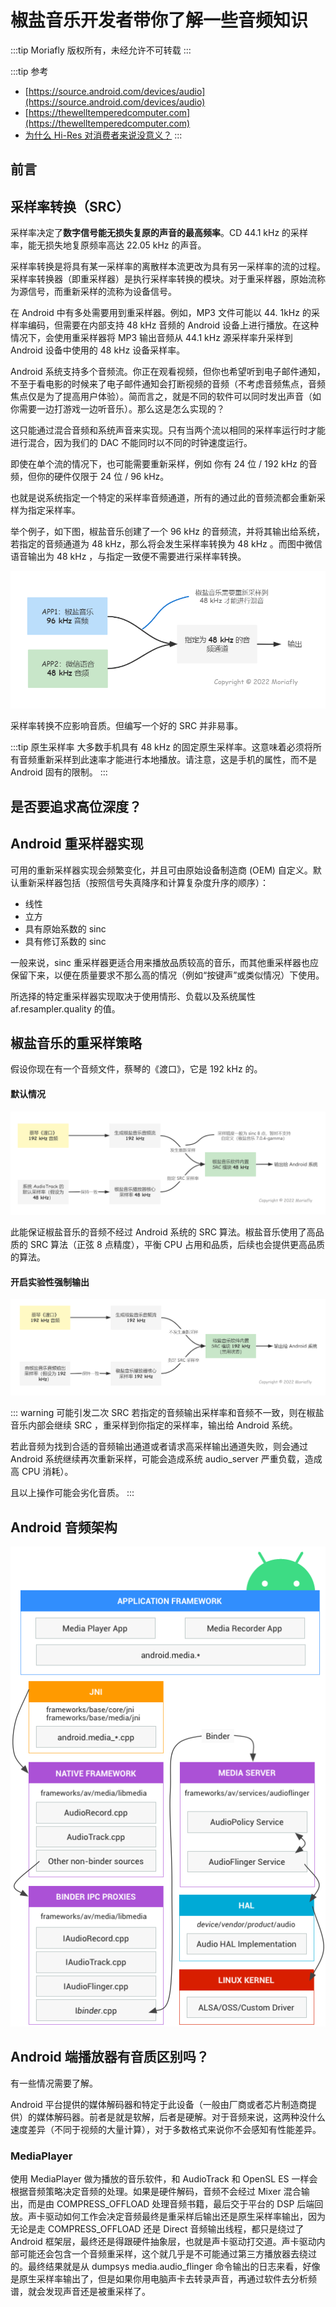 # 椒盐音乐开发者带你了解一些音频知识

:::tip Moriafly
版权所有，未经允许不可转载
:::

:::tip 参考
- [https://source.android.com/devices/audio](https://source.android.com/devices/audio)
- [https://thewelltemperedcomputer.com](https://thewelltemperedcomputer.com)
- [为什么 Hi-Res 对消费者来说没意义？](https://zexwoo.blog/posts/knowledge/meaningless-hi-res/)
:::

## 前言


## 采样率转换（SRC）

采样率决定了**数字信号能无损失复原的声音的最高频率**。CD 44.1 kHz 的采样率，能无损失地复原频率高达 22.05 kHz 的声音。

采样率转换是将具有某一采样率的离散样本流更改为具有另一采样率的流的过程。采样率转换器（即重采样器）是执行采样率转换的模块。对于重采样器，原始流称为源信号，而重新采样的流称为设备信号。

在 Android 中有多处需要用到重采样器。例如，MP3 文件可能以 44. 1kHz 的采样率编码，但需要在内部支持 48 kHz 音频的 Android 设备上进行播放。在这种情况下，会使用重采样器将 MP3 输出音频从 44.1 kHz 源采样率升采样到 Android 设备中使用的 48 kHz 设备采样率。

Android 系统支持多个音频流。你正在观看视频，但你也希望听到电子邮件通知，不至于看电影的时候来了电子邮件通知会打断视频的音频（不考虑音频焦点，音频焦点仅是为了提高用户体验）。简而言之，就是不同的软件可以同时发出声音（如你需要一边打游戏一边听音乐）。那么这是怎么实现的？

这只能通过混合音频和系统声音来实现。只有当两个流以相同的采样率运行时才能进行混合，因为我们的 DAC 不能同时以不同的时钟速度运行。

即使在单个流的情况下，也可能需要重新采样，例如 你有 24 位 / 192 kHz 的音频，但你的硬件仅限于 24 位 / 96 kHz。

也就是说系统指定一个特定的采样率音频通道，所有的通过此的音频流都会重新采样为指定采样率。

举个例子，如下图，椒盐音乐创建了一个 96 kHz 的音频流，并将其输出给系统，若指定的音频通道为 48 kHz，那么将会发生采样率转换为 48 kHz 。而图中微信语音输出为 48 kHz ，与指定一致便不需要进行采样率转换。

![多APP采样率转换](./多APP采样率转换.png)

采样率转换不应影响音质。但编写一个好的 SRC 并非易事。

:::tip 原生采样率
大多数手机具有 48 kHz 的固定原生采样率。这意味着必须将所有音频重新采样到此速率才能进行本地播放。请注意，这是手机的属性，而不是 Android 固有的限制。
:::

## 是否要追求高位深度？


## Android 重采样器实现

可用的重新采样器实现会频繁变化，并且可由原始设备制造商 (OEM) 自定义。默认重新采样器包括（按照信号失真降序和计算复杂度升序的顺序）：

- 线性
- 立方
- 具有原始系数的 sinc
- 具有修订系数的 sinc

一般来说，sinc 重采样器更适合用来播放品质较高的音乐，而其他重采样器也应保留下来，以便在质量要求不那么高的情况（例如“按键声”或类似情况）下使用。

所选择的特定重采样器实现取决于使用情形、负载以及系统属性 af.resampler.quality 的值。

## 椒盐音乐的重采样策略

假设你现在有一个音频文件，蔡琴的《渡口》，它是 192 kHz 的。

#### 默认情况

![椒盐音乐SRC1](./椒盐音乐SRC1.png)

此能保证椒盐音乐的音频不经过 Android 系统的 SRC 算法。椒盐音乐使用了高品质的 SRC 算法（正弦 8 点精度），平衡 CPU 占用和品质，后续也会提供更高品质的算法。

#### 开启实验性强制输出

![椒盐音乐SRC2](./椒盐音乐SRC2.png)

::: warning 可能引发二次 SRC
若指定的音频输出采样率和音频不一致，则在椒盐音乐内部会继续 SRC ，重采样到你指定的采样率，输出给 Android 系统。

若此音频为找到合适的音频输出通道或者请求高采样输出通道失败，则会通过 Android 系统继续再次重新采样，可能会造成系统 audio_server 严重负载，造成高 CPU 消耗）。

且以上操作可能会劣化音质。
:::

## Android 音频架构

![Android音频架构](./Android音频架构.png)

## Android 端播放器有音质区别吗？

有一些情况需要了解。

Android 平台提供的媒体解码器和特定于此设备（一般由厂商或者芯片制造商提供）的媒体解码器。前者是就是软解，后者是硬解。对于音频来说，这两种没什么速度差异（不同于视频的大量计算），对于多数格式来说你不会感知有性能差异。

### MediaPlayer

使用 MediaPlayer 做为播放的音乐软件，和 AudioTrack 和 OpenSL ES 一样会根据音频策略决定音频的处理。如果是硬件解码，音频不会经过 Mixer 混合输出，而是由 COMPRESS_OFFLOAD 处理音频书籍，最后交于平台的 DSP 后端回放。声卡驱动如何工作会决定音频最终是重采样后输出还是原生采样率输出，因为无论是走 COMPRESS_OFFLOAD 还是 Direct 音频输出线程，都只是绕过了 Android 框架层，最终还是得跟硬件抽象层，也就是声卡驱动打交道。声卡驱动内部可能还会包含一个音频重采样，这个就几乎是不可能通过第三方播放器去绕过的。最终结果就是从 dumpsys media.audio_flinger 命令输出的日志来看，好像是原生采样率输出了，但是如果你用电脑声卡去转录声音，再通过软件去分析频谱，就会发现声音还是被重采样了。
